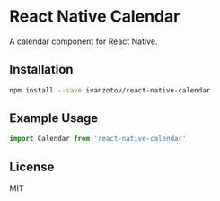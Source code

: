 # React Native Calendar

A calendar component for React Native.

## Installation

```bash
npm install --save ivanzotov/react-native-calendar
```

## Example Usage

```javascript
import Calendar from 'react-native-calendar'
```

## License

MIT
